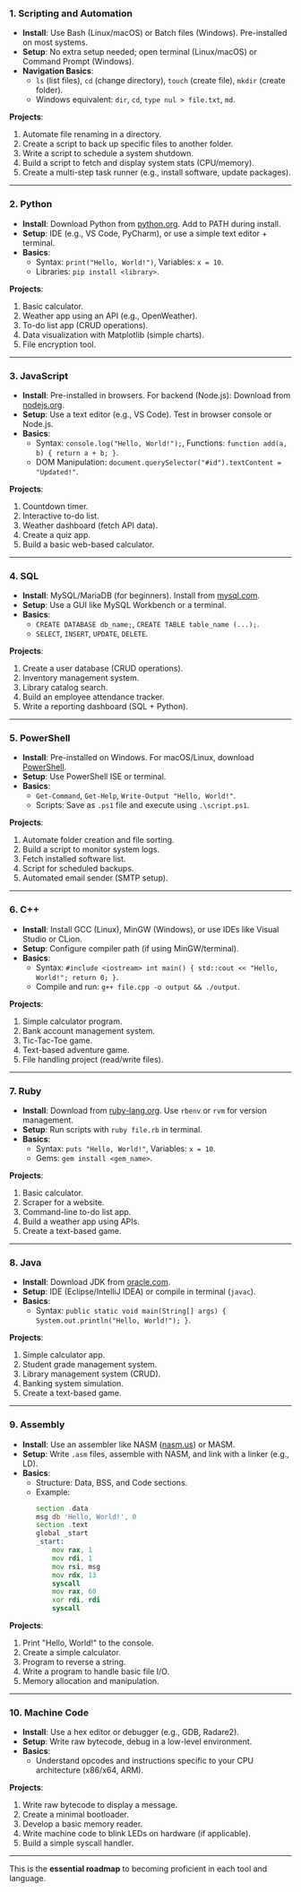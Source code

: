 ### **1. Scripting and Automation**
- **Install**: Use Bash (Linux/macOS) or Batch files (Windows). Pre-installed on most systems.  
- **Setup**: No extra setup needed; open terminal (Linux/macOS) or Command Prompt (Windows).  
- **Navigation Basics**:  
  - `ls` (list files), `cd` (change directory), `touch` (create file), `mkdir` (create folder).  
  - Windows equivalent: `dir`, `cd`, `type nul > file.txt`, `md`.  

**Projects**:  
1. Automate file renaming in a directory.  
2. Create a script to back up specific files to another folder.  
3. Write a script to schedule a system shutdown.  
4. Build a script to fetch and display system stats (CPU/memory).  
5. Create a multi-step task runner (e.g., install software, update packages).  

---

### **2. Python**
- **Install**: Download Python from [python.org](https://python.org). Add to PATH during install.  
- **Setup**: IDE (e.g., VS Code, PyCharm), or use a simple text editor + terminal.  
- **Basics**:  
  - Syntax: `print("Hello, World!")`, Variables: `x = 10`.  
  - Libraries: `pip install <library>`.  

**Projects**:  
1. Basic calculator.  
2. Weather app using an API (e.g., OpenWeather).  
3. To-do list app (CRUD operations).  
4. Data visualization with Matplotlib (simple charts).  
5. File encryption tool.  

---

### **3. JavaScript**
- **Install**: Pre-installed in browsers. For backend (Node.js): Download from [nodejs.org](https://nodejs.org).  
- **Setup**: Use a text editor (e.g., VS Code). Test in browser console or Node.js.  
- **Basics**:  
  - Syntax: `console.log("Hello, World!");`, Functions: `function add(a, b) { return a + b; }`.  
  - DOM Manipulation: `document.querySelector("#id").textContent = "Updated!"`.  

**Projects**:  
1. Countdown timer.  
2. Interactive to-do list.  
3. Weather dashboard (fetch API data).  
4. Create a quiz app.  
5. Build a basic web-based calculator.  

---

### **4. SQL**
- **Install**: MySQL/MariaDB (for beginners). Install from [mysql.com](https://mysql.com).  
- **Setup**: Use a GUI like MySQL Workbench or a terminal.  
- **Basics**:  
  - `CREATE DATABASE db_name;`, `CREATE TABLE table_name (...);`.  
  - `SELECT`, `INSERT`, `UPDATE`, `DELETE`.  

**Projects**:  
1. Create a user database (CRUD operations).  
2. Inventory management system.  
3. Library catalog search.  
4. Build an employee attendance tracker.  
5. Write a reporting dashboard (SQL + Python).  

---

### **5. PowerShell**
- **Install**: Pre-installed on Windows. For macOS/Linux, download [PowerShell](https://github.com/PowerShell/PowerShell).  
- **Setup**: Use PowerShell ISE or terminal.  
- **Basics**:  
  - `Get-Command`, `Get-Help`, `Write-Output "Hello, World!"`.  
  - Scripts: Save as `.ps1` file and execute using `.\script.ps1`.  

**Projects**:  
1. Automate folder creation and file sorting.  
2. Build a script to monitor system logs.  
3. Fetch installed software list.  
4. Script for scheduled backups.  
5. Automated email sender (SMTP setup).  

---

### **6. C++**
- **Install**: Install GCC (Linux), MinGW (Windows), or use IDEs like Visual Studio or CLion.  
- **Setup**: Configure compiler path (if using MinGW/terminal).  
- **Basics**:  
  - Syntax: `#include <iostream> int main() { std::cout << "Hello, World!"; return 0; }`.  
  - Compile and run: `g++ file.cpp -o output && ./output`.  

**Projects**:  
1. Simple calculator program.  
2. Bank account management system.  
3. Tic-Tac-Toe game.  
4. Text-based adventure game.  
5. File handling project (read/write files).  

---

### **7. Ruby**
- **Install**: Download from [ruby-lang.org](https://www.ruby-lang.org). Use `rbenv` or `rvm` for version management.  
- **Setup**: Run scripts with `ruby file.rb` in terminal.  
- **Basics**:  
  - Syntax: `puts "Hello, World!"`, Variables: `x = 10`.  
  - Gems: `gem install <gem_name>`.  

**Projects**:  
1. Basic calculator.  
2. Scraper for a website.  
3. Command-line to-do list app.  
4. Build a weather app using APIs.  
5. Create a text-based game.  

---

### **8. Java**
- **Install**: Download JDK from [oracle.com](https://oracle.com).  
- **Setup**: IDE (Eclipse/IntelliJ IDEA) or compile in terminal (`javac`).  
- **Basics**:  
  - Syntax: `public static void main(String[] args) { System.out.println("Hello, World!"); }`.  

**Projects**:  
1. Simple calculator app.  
2. Student grade management system.  
3. Library management system (CRUD).  
4. Banking system simulation.  
5. Create a text-based game.  

---

### **9. Assembly**
- **Install**: Use an assembler like NASM ([nasm.us](https://nasm.us)) or MASM.  
- **Setup**: Write `.asm` files, assemble with NASM, and link with a linker (e.g., LD).  
- **Basics**:  
  - Structure: Data, BSS, and Code sections.  
  - Example:  
    ```asm
    section .data
    msg db 'Hello, World!', 0
    section .text
    global _start
    _start:
        mov rax, 1
        mov rdi, 1
        mov rsi, msg
        mov rdx, 13
        syscall
        mov rax, 60
        xor rdi, rdi
        syscall
    ```  

**Projects**:  
1. Print "Hello, World!" to the console.  
2. Create a simple calculator.  
3. Program to reverse a string.  
4. Write a program to handle basic file I/O.  
5. Memory allocation and manipulation.  

---

### **10. Machine Code**
- **Install**: Use a hex editor or debugger (e.g., GDB, Radare2).  
- **Setup**: Write raw bytecode, debug in a low-level environment.  
- **Basics**:  
  - Understand opcodes and instructions specific to your CPU architecture (x86/x64, ARM).  

**Projects**:  
1. Write raw bytecode to display a message.  
2. Create a minimal bootloader.  
3. Develop a basic memory reader.  
4. Write machine code to blink LEDs on hardware (if applicable).  
5. Build a simple syscall handler.  

---

This is the **essential roadmap** to becoming proficient in each tool and language.

